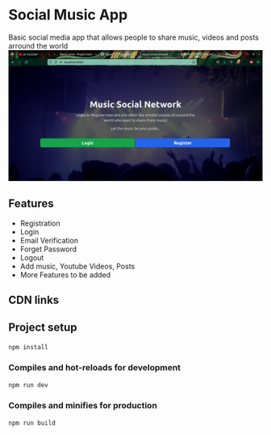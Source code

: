 # Social Music App
 Basic social media app that allows people to share music, videos and posts arround the world
 <img  src="https://github.com/Tapiwa-1/Tapiwa-1/blob/main/social-media-app.png"/> 
 
## Features

- Registration
- Login
- Email Verification
- Forget Password
- Logout
- Add music, Youtube Videos, Posts
- More Features to be added

## CDN links

## Project setup
```
npm install
```

### Compiles and hot-reloads for development
```
npm run dev
```

### Compiles and minifies for production
```
npm run build
```
